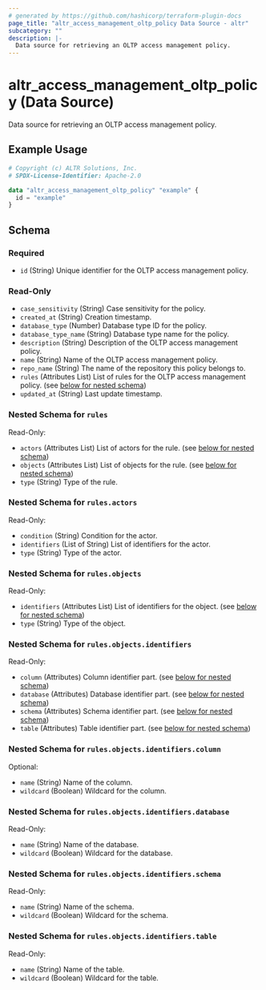 ```yaml
---
# generated by https://github.com/hashicorp/terraform-plugin-docs
page_title: "altr_access_management_oltp_policy Data Source - altr"
subcategory: ""
description: |-
  Data source for retrieving an OLTP access management policy.
---
```


# altr_access_management_oltp_policy (Data Source)

Data source for retrieving an OLTP access management policy.

## Example Usage

```terraform
# Copyright (c) ALTR Solutions, Inc.
# SPDX-License-Identifier: Apache-2.0

data "altr_access_management_oltp_policy" "example" {
  id = "example"
}
```

<!-- schema generated by tfplugindocs -->
## Schema

### Required

- `id` (String) Unique identifier for the OLTP access management policy.

### Read-Only

- `case_sensitivity` (String) Case sensitivity for the policy.
- `created_at` (String) Creation timestamp.
- `database_type` (Number) Database type ID for the policy.
- `database_type_name` (String) Database type name for the policy.
- `description` (String) Description of the OLTP access management policy.
- `name` (String) Name of the OLTP access management policy.
- `repo_name` (String) The name of the repository this policy belongs to.
- `rules` (Attributes List) List of rules for the OLTP access management policy. (see [below for nested schema](#nestedatt--rules))
- `updated_at` (String) Last update timestamp.

<a id="nestedatt--rules"></a>
### Nested Schema for `rules`

Read-Only:

- `actors` (Attributes List) List of actors for the rule. (see [below for nested schema](#nestedatt--rules--actors))
- `objects` (Attributes List) List of objects for the rule. (see [below for nested schema](#nestedatt--rules--objects))
- `type` (String) Type of the rule.

<a id="nestedatt--rules--actors"></a>
### Nested Schema for `rules.actors`

Read-Only:

- `condition` (String) Condition for the actor.
- `identifiers` (List of String) List of identifiers for the actor.
- `type` (String) Type of the actor.


<a id="nestedatt--rules--objects"></a>
### Nested Schema for `rules.objects`

Read-Only:

- `identifiers` (Attributes List) List of identifiers for the object. (see [below for nested schema](#nestedatt--rules--objects--identifiers))
- `type` (String) Type of the object.

<a id="nestedatt--rules--objects--identifiers"></a>
### Nested Schema for `rules.objects.identifiers`

Read-Only:

- `column` (Attributes) Column identifier part. (see [below for nested schema](#nestedatt--rules--objects--identifiers--column))
- `database` (Attributes) Database identifier part. (see [below for nested schema](#nestedatt--rules--objects--identifiers--database))
- `schema` (Attributes) Schema identifier part. (see [below for nested schema](#nestedatt--rules--objects--identifiers--schema))
- `table` (Attributes) Table identifier part. (see [below for nested schema](#nestedatt--rules--objects--identifiers--table))

<a id="nestedatt--rules--objects--identifiers--column"></a>
### Nested Schema for `rules.objects.identifiers.column`

Optional:

- `name` (String) Name of the column.
- `wildcard` (Boolean) Wildcard for the column.


<a id="nestedatt--rules--objects--identifiers--database"></a>
### Nested Schema for `rules.objects.identifiers.database`

Read-Only:

- `name` (String) Name of the database.
- `wildcard` (Boolean) Wildcard for the database.


<a id="nestedatt--rules--objects--identifiers--schema"></a>
### Nested Schema for `rules.objects.identifiers.schema`

Read-Only:

- `name` (String) Name of the schema.
- `wildcard` (Boolean) Wildcard for the schema.


<a id="nestedatt--rules--objects--identifiers--table"></a>
### Nested Schema for `rules.objects.identifiers.table`

Read-Only:

- `name` (String) Name of the table.
- `wildcard` (Boolean) Wildcard for the table.
